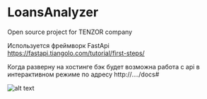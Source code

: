# LoansAnalyzer
Open source project for TENZOR company

Используется фреймворк FastApi
https://fastapi.tiangolo.com/tutorial/first-steps/

Когда разверну на хостинге бэк будет возможна работа с api в интерактивном режиме по адресу http://..../docs#



![alt text](https://github.com/aiserrock/LoansAnalyzer/fastapi.png)